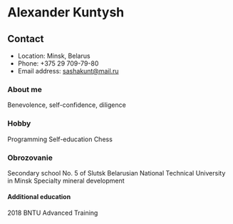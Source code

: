 # Alexander Kuntysh #

## Contact 

* Location: Minsk, Belarus
* Phone: +375 29 709-79-80
* Email address: sashakunt@mail.ru

### About me 

Benevolence, self-confidence, diligence 

### Hobby  ###

Programming 
Self-education
Chess 

### Obrozovanie  ###

Secondary school No. 5 of Slutsk 
Belarusian National Technical University in Minsk 
Specialty mineral development 

#### Additional education ####

2018 BNTU Advanced Training